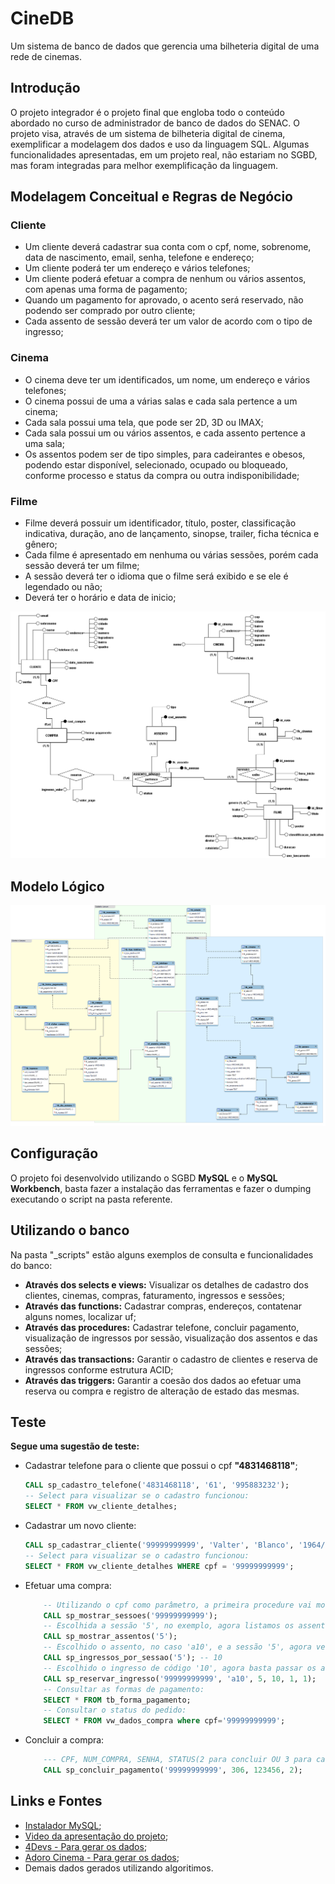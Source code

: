 # CineDB

Um sistema de banco de dados que gerencia uma bilheteria digital de uma rede de cinemas.

## Introdução

O projeto integrador é o projeto final que engloba todo o conteúdo abordado no curso de administrador de banco de dados do SENAC. O projeto visa, através de um sistema de bilheteria digital de cinema, exemplificar a modelagem dos dados e uso da linguagem SQL. Algumas funcionalidades apresentadas, em um projeto real, não estariam no SGBD, mas foram integradas para melhor exemplificação da linguagem.

## Modelagem Conceitual e Regras de Negócio

### Cliente

* Um cliente deverá cadastrar sua conta com o cpf, nome, sobrenome, data de nascimento, email, senha, telefone e endereço;
* Um cliente poderá ter um endereço e vários telefones;
* Um cliente poderá efetuar a compra de nenhum ou vários assentos, com apenas uma forma de pagamento;
* Quando um pagamento for aprovado, o acento será reservado, não podendo ser comprado por outro cliente;
* Cada assento de sessão deverá ter um valor de acordo com o tipo de ingresso;

### Cinema

* O cinema deve ter um identificados, um nome, um endereço e vários telefones;
* O cinema possui de uma a várias salas e cada sala pertence a um cinema;
* Cada sala possui uma tela, que pode ser 2D, 3D ou IMAX;
* Cada sala possui um ou vários assentos, e cada assento pertence a uma sala;
* Os assentos podem ser de tipo simples, para cadeirantes e obesos, podendo estar disponível, selecionado, ocupado ou bloqueado, conforme processo e status da compra ou outra indisponibilidade;

### Filme

* Filme deverá possuir um identificador, título, poster, classificação indicativa, duração, ano de lançamento, sinopse, trailer, ficha técnica e gênero;
* Cada filme é apresentado em nenhuma ou várias sessões, porém cada sessão deverá ter um filme;
* A sessão deverá ter o idioma que o filme será exibido e se ele é legendado ou não;
* Deverá ter o horário e data de inicio;

![Modelo Conceitual](/_modelagem/modelo_conceitual.png)

## Modelo Lógico

![Modelo Lógico](/_modelagem/img_modelo_logico.png)

## Configuração

O projeto foi desenvolvido utilizando o SGBD **MySQL** e o **MySQL Workbench**, basta fazer a instalação das ferramentas e fazer o dumping executando o script na pasta referente.

## Utilizando o banco

Na pasta "_scripts" estão alguns exemplos de consulta e funcionalidades do banco:

* **Através dos selects e views:** Visualizar os detalhes de cadastro dos clientes, cinemas, compras, faturamento, ingressos e sessões;
* **Através das functions:** Cadastrar compras, endereços, contatenar alguns nomes, localizar uf;
* **Através das procedures:** Cadastrar telefone, concluir pagamento, visualização de ingressos por sessão, visualização dos assentos e das sessões;
* **Através das transactions:** Garantir o cadastro de clientes e reserva de ingressos conforme estrutura ACID;
* **Através das triggers:** Garantir a coesão dos dados ao efetuar uma reserva ou compra e registro de alteração de estado das mesmas.

## Teste

**Segue uma sugestão de teste:**

* Cadastrar telefone para o cliente que possui o cpf **"4831468118"**;

    ```sql
    CALL sp_cadastro_telefone('4831468118', '61', '995883232');
    -- Select para visualizar se o cadastro funcionou:
    SELECT * FROM vw_cliente_detalhes;
    ```

* Cadastrar um novo cliente:

    ```sql
    CALL sp_cadastrar_cliente('99999999999', 'Valter', 'Blanco', '1964/01/01', 'M', 'ValterBlanco@TESTE.com', '123456', '61', '999999199', '', '', 'DF', 'Brasília', '73360100', 'Setor Tradicional', 'Independência', '53', NULL);
    -- Select para visualizar se o cadastro funcionou:
    SELECT * FROM vw_cliente_detalhes WHERE cpf = '99999999999';
    ```

* Efetuar uma compra:

    ```sql
        -- Utilizando o cpf como parâmetro, a primeira procedure vai mostrar as sessões disponíveis para o CPF;
        CALL sp_mostrar_sessoes('99999999999');
        -- Escolhida a sessão '5', no exemplo, agora listamos os assentos disponíveis para a sessão;
        CALL sp_mostrar_assentos('5');
        -- Escolhido o assento, no caso 'a10', e a sessão '5', agora verificamos o ingressso utilizando a sessão como parâmetro;
        CALL sp_ingressos_por_sessao('5'); -- 10
        -- Escolhido o ingresso de código '10', agora basta passar os argumentos abaixo com os 2 últimos parâmetros para especificar se o ingresso é meia entrada e a forma de pagamento:
        CALL sp_reservar_ingresso('99999999999', 'a10', 5, 10, 1, 1);
        -- Consultar as formas de pagamento:
        SELECT * FROM tb_forma_pagamento;
        -- Consultar o status do pedido:
        SELECT * FROM vw_dados_compra where cpf='99999999999';
    ```

* Concluir a compra:

    ```sql
        --- CPF, NUM_COMPRA, SENHA, STATUS(2 para concluir OU 3 para cancelar):
        CALL sp_concluir_pagamento('99999999999', 306, 123456, 2);
    ```

## Links e Fontes

* [Instalador MySQL](https://dev.mysql.com/downloads/installer/);
* [Video da apresentação do projeto](https://www.youtube.com/watch?v=eMAIFIyt_ao);
* [4Devs - Para gerar os dados](https://www.4devs.com.br/);
* [Adoro Cinema - Para gerar os dados](https://www.adorocinema.com/filmes/numero-cinemas/);
* Demais dados gerados utilizando algoritimos.
